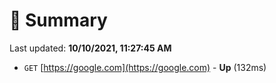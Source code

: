 # 📖 Summary
Last updated: **10/10/2021, 11:27:45 AM**

- `GET` [https://google.com](https://google.com) - **Up** (132ms)
